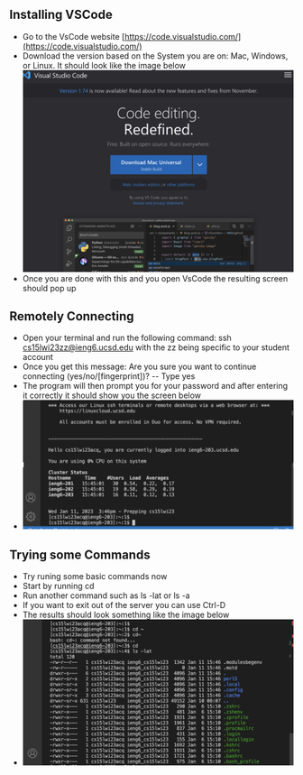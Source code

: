 ## Installing VSCode ##
* Go to the VsCode website [https://code.visualstudio.com/](https://code.visualstudio.com/)
* Download the version based on the System you are on: Mac, Windows, or Linux. It should look like the image below
![Image](Vscode.png)
* Once you are done with this and you open VsCode the resulting screen should pop up



## Remotely Connecting ##
* Open your terminal and run the following command: ssh cs15lwi23zz@ieng6.ucsd.edu  with the zz being specific to your student account
* Once you get this message: Are you sure you want to continue connecting (yes/no/[fingerprint])? -- Type yes
* The program will then prompt you for your password and after entering it correctly it should show you the screen below
* ![Image](Remote.png)


## Trying some Commands ##
* Try runing some basic commands now
* Start by running cd 
* Run another command such as ls -lat or ls -a
* If you want to exit out of the server you can use Ctrl-D
* The results should look something like the image below
* ![Image](Commands.png)
